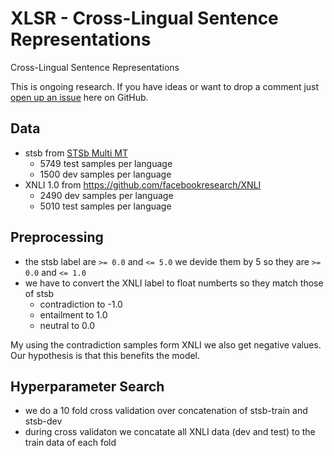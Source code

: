 # XLSR - Cross-Lingual Sentence Representations
Cross-Lingual Sentence Representations

This is ongoing research. If you have ideas or want to drop a comment just
[open up an issue](https://github.com/German-NLP-Group/xlsr/issues/new) here on GitHub.

## Data
- stsb from [STSb Multi MT](https://github.com/PhilipMay/stsb-multi-mt)
  - 5749 test samples per language
  - 1500 dev samples per language
- XNLI 1.0 from https://github.com/facebookresearch/XNLI
  - 2490 dev samples per language
  - 5010 test samples per language

## Preprocessing
- the stsb label are `>= 0.0` and `<= 5.0` we devide them by 5 so they are `>= 0.0` and `<= 1.0`
- we have to convert the XNLI label to float numberts so they match those of stsb
  - contradiction to -1.0
  - entailment to 1.0
  - neutral to 0.0

My using the contradiction samples form XNLI we also get negative values. Our hypothesis is that this benefits the model.

## Hyperparameter Search
- we do a 10 fold cross validation over concatenation of stsb-train and stsb-dev
- during cross validaton we concatate all XNLI data (dev and test) to the train data of each fold
